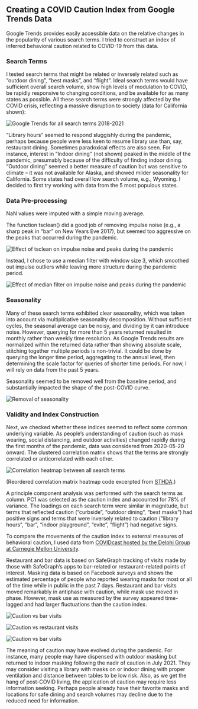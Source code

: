 ## Creating a COVID Caution Index from Google Trends Data

Google Trends provides easily accessible data on the relative changes in the popularity of various search terms. I tried to construct an index of inferred behavioral caution related to COVID-19 from this data.

### Search Terms

I tested search terms that might be related or inversely related such as “outdoor dining”, “best masks”, and “flight”. Ideal search terms would have sufficient overall search volume, show high levels of modulation to COVID, be rapidly responsive to changing conditions, and be available for as many states as possible. All these search terms were strongly affected by the COVID crisis, reflecting a massive disruption to society (data for California shown):   

![Google Trends for all search terms 2018-2021](COVID_prediction/CA_5_years.png "")

“Library hours” seemed to respond sluggishly during the pandemic, perhaps because people were less keen to resume library use than, say, restaurant dining. Sometimes paradoxical effects are also seen. For instance, interest in “Indoor dining” (not shown) peaked in the middle of the pandemic, presumably because of the difficulty of finding indoor dining. “Outdoor dining” seemed a better measure of caution but was sensitive to climate – it was not available for Alaska, and showed milder seasonality for California. Some states had overall low search volume, e.g., Wyoming. I decided to first try working with data from the 5 most populous states. 


### Data Pre-processing

NaN values were imputed with a simple moving average.

The function tsclean() did a good job of removing impulse noise (e.g., a sharp peak in “bar” on New Years Eve 2017), but seemed too aggressive on the peaks that occurred during the pandemic. 

![Effect of tsclean on impulse noise and peaks during the pandemic](tsclean.png "")

Instead, I chose to use a median filter with window size 3, which smoothed out impulse outliers while leaving more structure during the pandemic period. 

![Effect of median filter on impulse noise and peaks during the pandemic](Median_filter.png "")

### Seasonality

Many of these search terms exhibited clear seasonality, which was taken into account via multiplicative seasonality decomposition. Without sufficient cycles, the seasonal average can be noisy, and dividing by it can introduce noise. However, querying for more than 5 years returned resulted in monthly rather than weekly time resolution. As Google Trends results are normalized within the returned data rather than showing absolute scale, stitching together multiple periods is non-trivial. It could be done by querying the longer time period, aggregating to the annual level, then determining the scale factor for queries of shorter time periods. For now, I will rely on data from the past 5 years.

Seasonality seemed to be removed well from the baseline period, and substantially impacted the shape of the post-COVID curve.

![Removal of seasonality](Seasonality.png "")

### Validity and Index Construction

Next, we checked whether these indices seemed to reflect some common underlying variable. As people’s understanding of caution (such as mask wearing, social distancing, and outdoor activities) changed rapidly during the first months of the pandemic, data was considered from 2020-05-20 onward. The clustered correlation matrix shows that the terms are strongly correlated or anticorrelated with each other.  

![Correlation heatmap between all search terms](/Correlations_between_terms.png "")

(Reordered correlation matrix heatmap code excerpted from [STHDA](http://www.sthda.com/english/wiki/ggplot2-quick-correlation-matrix-heatmap-r-software-and-data-visualization).)

A principle component analysis was performed with the search terms as column. PC1 was selected as the caution index and accounted for 78% of variance. The loadings on each search term were similar in magnitude, but terms that reflected caution (“curbside”, “outdoor dining”, “best masks”) had positive signs and terms that were inversely related to caution (“library hours”, “bar”, “indoor playground”, “evite”, “flight”) had negative signs. 

To compare the movements of the caution index to external measures of behavioral caution, I used data from [COVIDcast hosted by the Delphi Group at Carnegie Mellon University](https://delphi.cmu.edu/covidcast/).

Restaurant and bar data is based on SafeGraph tracking of visits made by those with SafeGraph’s apps to bar-related or restaurant-related points of interest. Masking data is based on Facebook surveys and shows the estimated percentage of people who reported wearing masks for most or all of the time while in public in the past 7 days. 
Restaurant and bar visits moved remarkably in antiphase with caution, while mask use moved in phase. However, mask use as measured by the survey appeared time-lagged and had larger fluctuations than the caution index.  

![Caution vs bar visits](/Caution_vs_Bar_CA.png "")

![Caution vs restaurant visits](/Caution_vs_Restaurants_CA.png "")

![Caution vs bar visits](/Caution_vs_Masking_CA.png "")

The meaning of caution may have evolved during the pandemic. For instance, many people may have dispensed with outdoor masking but returned to indoor masking following the nadir of caution in July 2021. They may consider visiting a library with masks on or indoor dining with proper ventilation and distance between tables to be low risk.
Also, as we get the hang of post-COVID living, the application of caution may require less information seeking. Perhaps people already have their favorite masks and locations for safe dining and search volumes may decline due to the reduced need for information.


